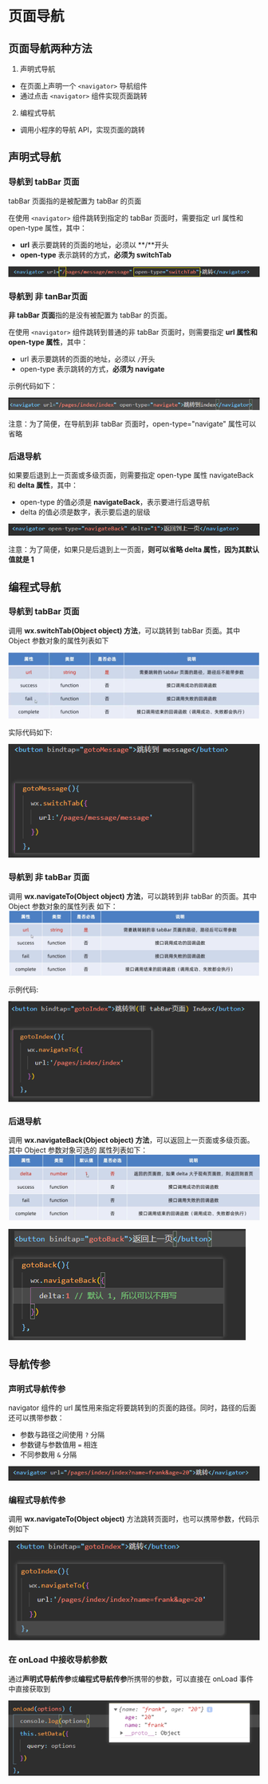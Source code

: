# 页面导航
## 页面导航两种方法
1. 声明式导航
* 在页面上声明一个 `<navigator>` 导航组件
* 通过点击 `<navigator>` 组件实现页面跳转

2. 编程式导航
* 调用小程序的导航 API，实现页面的跳转
## 声明式导航
###  导航到 tabBar 页面
tabBar 页面指的是被配置为 tabBar 的页面


在使用 `<navigator>` 组件跳转到指定的 tabBar 页面时，需要指定 url 属性和 open-type 属性，其中：
* **url** 表示要跳转的页面的地址，必须以 **/**开头
* **open-type** 表示跳转的方式，**必须为 switchTab**

![图片](../.vuepress/public/images/navigator1.png)

### 导航到 非 tanBar页面
**非 tabBar 页面**指的是没有被配置为 tabBar 的页面。

在使用 `<navigator>` 组件跳转到普通的非 tabBar 页面时，则需要指定 **url 属性和 open-type 属性**，其中：

* url 表示要跳转的页面的地址，必须以 `/`开头
* open-type 表示跳转的方式，**必须为 navigate**

示例代码如下：

![图片](../.vuepress/public/images/navigator2.png)

注意：为了简便，在导航到非 tabBar 页面时，open-type="navigate" 属性可以省略
### 后退导航
如果要后退到上一页面或多级页面，则需要指定 open-type 属性 navigateBack和 **delta 属性**，其中：
* open-type 的值必须是 **navigateBack**，表示要进行后退导航
* delta 的值必须是数字，表示要后退的层级

![图片](../.vuepress/public/images/navigator3.png)

注意：为了简便，如果只是后退到上一页面，**则可以省略 delta 属性，因为其默认值就是 1**

## 编程式导航
### 导航到 tabBar 页面
调用 **wx.switchTab(Object object) 方法**，可以跳转到 tabBar 页面。其中 Object 参数对象的属性列表如下

![图片](../.vuepress/public/images/navigator4.png)

实际代码如下: 

![图片](../.vuepress/public/images/bcs1.png)

### 导航到 非 tabBar 页面
调用 **wx.navigateTo(Object object) 方法**，可以跳转到非 tabBar 的页面。其中 Object 参数对象的属性列表
如下：
![图片](../.vuepress/public/images/bcs2.png)

示例代码: 

![图片](../.vuepress/public/images/bcs3.png)
### 后退导航 
调用 **wx.navigateBack(Object object) 方法**，可以返回上一页面或多级页面。其中 Object 参数对象可选的
属性列表如下：
![图片](../.vuepress/public/images/bcs5.png)

![图片](../.vuepress/public/images/bcs6.png)
## 导航传参
### 声明式导航传参
navigator 组件的 url 属性用来指定将要跳转到的页面的路径。同时，路径的后面还可以携带参数：
* 参数与路径之间使用 `?` 分隔
* 参数键与参数值用 `=` 相连
* 不同参数用 `&` 分隔

![图片](../.vuepress/public/images/dhcc.png)

### 编程式导航传参
调用 **wx.navigateTo(Object object)** 方法跳转页面时，也可以携带参数，代码示例如下

![图片](../.vuepress/public/images/dhcc2.png)
### 在 onLoad 中接收导航参数

通过**声明式导航传参**或**编程式导航传参**所携带的参数，可以直接在 onLoad 事件中直接获取到

![图片](../.vuepress/public/images/onloadoption.png)







